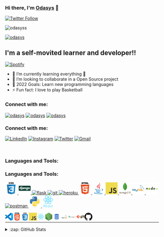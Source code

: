### Hi there, I'm [Odasys][linkedin] 👋 
[![Twitter Follow](https://img.shields.io/twitter/follow/odasys?color=1DA1F2&logo=twitter&style=for-the-badge)](https://twitter.com/intent/follow?screen_name=odasys)

<p align="left"> <img src="https://komarev.com/ghpvc/?username=odasyss&label=Profile%20views&color=0e75b6&style=flat" alt="odasyss" /> </p>

<p align="left"> <a href="https://twitter.com/odasys" target="blank"><img src="https://img.shields.io/twitter/follow/odasys?logo=twitter&style=for-the-badge" alt="odasys" /></a> </p>

## I'm a self-movited learner and developer!!

[![Spotify](https://odasysspotify.vercel.app/api/spotify)](https://open.spotify.com/user/odasys)


- 🌱 I’m currently learning everything 🤣
- 👯 I’m looking to collaborate in a Open Source project
- 🥅 2022 Goals: Learn new programming languages
- ⚡ Fun fact: I love to play Basketball


<h3 align="left">Connect with me:</h3>
<p align="left">
<a href="https://twitter.com/odasys" target="blank"><img align="center" src="https://raw.githubusercontent.com/rahuldkjain/github-profile-readme-generator/master/src/images/icons/Social/twitter.svg" alt="odasys" height="30" width="40" /></a>
<a href="https://linkedin.com/in/odasys" target="blank"><img align="center" src="https://raw.githubusercontent.com/rahuldkjain/github-profile-readme-generator/master/src/images/icons/Social/linked-in-alt.svg" alt="odasys" height="30" width="40" /></a>
<a href="https://instagram.com/odasys" target="blank"><img align="center" src="https://raw.githubusercontent.com/rahuldkjain/github-profile-readme-generator/master/src/images/icons/Social/instagram.svg" alt="odasys" height="30" width="40" /></a>
</p>

### Connect with me:

[![LinkedIn](https://img.shields.io/badge/linkedin-%230077B5.svg?style=for-the-badge&logo=linkedin&logoColor=white)][linkedin]
[![Instagram](https://img.shields.io/badge/<odasys>-%23E4405F.svg?style=for-the-badge&logo=Instagram&logoColor=white)][instagram]
[![Twitter](https://img.shields.io/badge/<odasys>-%231DA1F2.svg?style=for-the-badge&logo=Twitter&logoColor=white)][twitter]
[![Gmail](https://img.shields.io/badge/Gmail-D14836?style=for-the-badge&logo=gmail&logoColor=white)][gmail]

<br />

### Languages and Tools:
<h3 align="left">Languages and Tools:</h3>
<p align="left"> <a href="https://www.w3schools.com/css/" target="_blank" rel="noreferrer"> <img src="https://raw.githubusercontent.com/devicons/devicon/master/icons/css3/css3-original-wordmark.svg" alt="css3" width="40" height="40"/> </a> <a href="https://www.djangoproject.com/" target="_blank" rel="noreferrer"> <img src="https://raw.githubusercontent.com/devicons/devicon/master/icons/django/django-original.svg" alt="django" width="40" height="40"/> </a> <a href="https://flask.palletsprojects.com/" target="_blank" rel="noreferrer"> <img src="https://www.vectorlogo.zone/logos/pocoo_flask/pocoo_flask-icon.svg" alt="flask" width="40" height="40"/> </a> <a href="https://git-scm.com/" target="_blank" rel="noreferrer"> <img src="https://www.vectorlogo.zone/logos/git-scm/git-scm-icon.svg" alt="git" width="40" height="40"/> </a> <a href="https://heroku.com" target="_blank" rel="noreferrer"> <img src="https://www.vectorlogo.zone/logos/heroku/heroku-icon.svg" alt="heroku" width="40" height="40"/> </a> <a href="https://www.w3.org/html/" target="_blank" rel="noreferrer"> <img src="https://raw.githubusercontent.com/devicons/devicon/master/icons/html5/html5-original-wordmark.svg" alt="html5" width="40" height="40"/> </a> <a href="https://www.java.com" target="_blank" rel="noreferrer"> <img src="https://raw.githubusercontent.com/devicons/devicon/master/icons/java/java-original.svg" alt="java" width="40" height="40"/> </a> <a href="https://developer.mozilla.org/en-US/docs/Web/JavaScript" target="_blank" rel="noreferrer"> <img src="https://raw.githubusercontent.com/devicons/devicon/master/icons/javascript/javascript-original.svg" alt="javascript" width="40" height="40"/> </a> <a href="https://www.mongodb.com/" target="_blank" rel="noreferrer"> <img src="https://raw.githubusercontent.com/devicons/devicon/master/icons/mongodb/mongodb-original-wordmark.svg" alt="mongodb" width="40" height="40"/> </a> <a href="https://www.mysql.com/" target="_blank" rel="noreferrer"> <img src="https://raw.githubusercontent.com/devicons/devicon/master/icons/mysql/mysql-original-wordmark.svg" alt="mysql" width="40" height="40"/> </a> <a href="https://nodejs.org" target="_blank" rel="noreferrer"> <img src="https://raw.githubusercontent.com/devicons/devicon/master/icons/nodejs/nodejs-original-wordmark.svg" alt="nodejs" width="40" height="40"/> </a> <a href="https://postman.com" target="_blank" rel="noreferrer"> <img src="https://www.vectorlogo.zone/logos/getpostman/getpostman-icon.svg" alt="postman" width="40" height="40"/> </a> <a href="https://www.python.org" target="_blank" rel="noreferrer"> <img src="https://raw.githubusercontent.com/devicons/devicon/master/icons/python/python-original.svg" alt="python" width="40" height="40"/> </a> <a href="https://reactjs.org/" target="_blank" rel="noreferrer"> <img src="https://raw.githubusercontent.com/devicons/devicon/master/icons/react/react-original-wordmark.svg" alt="react" width="40" height="40"/> </a> </p>

<img align="left" alt="Visual Studio Code" width="26px" src="https://raw.githubusercontent.com/github/explore/80688e429a7d4ef2fca1e82350fe8e3517d3494d/topics/visual-studio-code/visual-studio-code.png" />
<img align="left" alt="HTML5" width="26px" src="https://raw.githubusercontent.com/github/explore/80688e429a7d4ef2fca1e82350fe8e3517d3494d/topics/html/html.png" />
<img align="left" alt="CSS3" width="26px" src="https://raw.githubusercontent.com/github/explore/80688e429a7d4ef2fca1e82350fe8e3517d3494d/topics/css/css.png" />
<img align="left" alt="JavaScript" width="26px" src="https://raw.githubusercontent.com/github/explore/80688e429a7d4ef2fca1e82350fe8e3517d3494d/topics/javascript/javascript.png" />
<img align="left" alt="React" width="26px" src="https://raw.githubusercontent.com/github/explore/80688e429a7d4ef2fca1e82350fe8e3517d3494d/topics/react/react.png" />
<img align="left" alt="Node.js" width="26px" src="https://raw.githubusercontent.com/github/explore/80688e429a7d4ef2fca1e82350fe8e3517d3494d/topics/nodejs/nodejs.png" />
<img align="left" alt="SQL" width="26px" src="https://raw.githubusercontent.com/github/explore/80688e429a7d4ef2fca1e82350fe8e3517d3494d/topics/sql/sql.png" />
<img align="left" alt="MySQL" width="26px" src="https://raw.githubusercontent.com/github/explore/80688e429a7d4ef2fca1e82350fe8e3517d3494d/topics/mysql/mysql.png" />
<img align="left" alt="MongoDB" width="26px" src="https://raw.githubusercontent.com/github/explore/80688e429a7d4ef2fca1e82350fe8e3517d3494d/topics/mongodb/mongodb.png" />
<img align="left" alt="Git" width="26px" src="https://raw.githubusercontent.com/github/explore/80688e429a7d4ef2fca1e82350fe8e3517d3494d/topics/git/git.png" />
<img align="left" alt="GitHub" width="26px" src="https://raw.githubusercontent.com/github/explore/78df643247d429f6cc873026c0622819ad797942/topics/github/github.png" />
<br />

---

<details>
  <summary>:zap: GitHub Stats</summary>
  [![Visitors](https://visitor-badge.laobi.icu/badge?page_id=odasyss.odasyss)]
  
  [![Top Langs](https://github-readme-stats.vercel.app/api/top-langs/?username=odasyss&layout=compact)](https://github.com/odasyss/github-readme-stats)  

  ![Odasys's GitHub stats](https://github-readme-stats.vercel.app/api?username=odasyss&show_icons=true&theme=dracula)



</details>

[instagram]: https://instagram.com/odasys
[linkedin]: https://linkedin.com/in/odasys
[twitter]: https://twitter.com/odasys
[gmail]: odasyss@gmail.com
